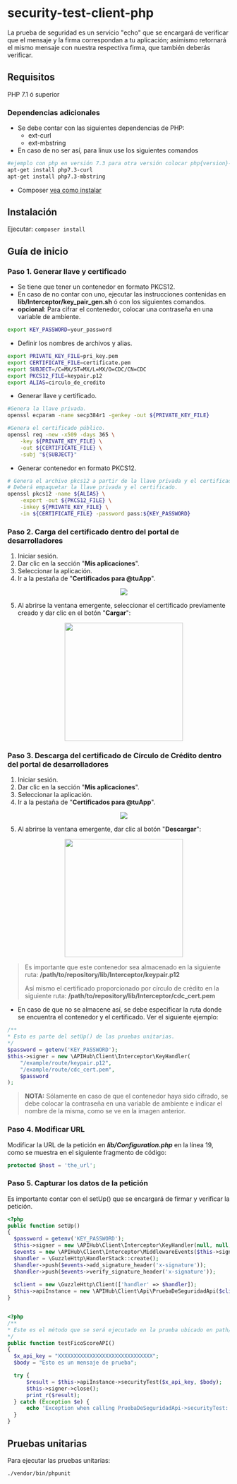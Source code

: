 # security-test-client-php

La prueba de seguridad es un servicio "echo" que se encargará de verificar que el mensaje y la firma correspondan a tu aplicación; asimismo retornará el mismo mensaje con nuestra respectiva firma, que también deberás verificar.

## Requisitos

PHP 7.1 ó superior

### Dependencias adicionales
- Se debe contar con las siguientes dependencias de PHP:
    - ext-curl
    - ext-mbstring
- En caso de no ser así, para linux use los siguientes comandos

```sh
#ejemplo con php en versión 7.3 para otra versión colocar php{version}-curl
apt-get install php7.3-curl
apt-get install php7.3-mbstring
```
- Composer [vea como instalar][1]

## Instalación

Ejecutar: `composer install`

## Guía de inicio

### Paso 1. Generar llave y certificado

- Se tiene que tener un contenedor en formato PKCS12.
- En caso de no contar con uno, ejecutar las instrucciones contenidas en **lib/Interceptor/key_pair_gen.sh** ó con los siguientes comandos.
- **opcional**: Para cifrar el contenedor, colocar una contraseña en una variable de ambiente.

```sh
export KEY_PASSWORD=your_password
```
- Definir los nombres de archivos y alias.
```sh
export PRIVATE_KEY_FILE=pri_key.pem
export CERTIFICATE_FILE=certificate.pem
export SUBJECT=/C=MX/ST=MX/L=MX/O=CDC/CN=CDC
export PKCS12_FILE=keypair.p12
export ALIAS=circulo_de_credito
```
- Generar llave y certificado.
```sh
#Genera la llave privada.
openssl ecparam -name secp384r1 -genkey -out ${PRIVATE_KEY_FILE}

#Genera el certificado público.
openssl req -new -x509 -days 365 \
    -key ${PRIVATE_KEY_FILE} \
    -out ${CERTIFICATE_FILE} \
    -subj "${SUBJECT}"
```
- Generar contenedor en formato PKCS12.
```sh
# Genera el archivo pkcs12 a partir de la llave privada y el certificado.
# Deberá empaquetar la llave privada y el certificado.
openssl pkcs12 -name ${ALIAS} \
    -export -out ${PKCS12_FILE} \
    -inkey ${PRIVATE_KEY_FILE} \
    -in ${CERTIFICATE_FILE} -password pass:${KEY_PASSWORD}
```

### Paso 2. Carga del certificado dentro del portal de desarrolladores
 1. Iniciar sesión.
 2. Dar clic en la sección "**Mis aplicaciones**".
 3. Seleccionar la aplicación.
 4. Ir a la pestaña de "**Certificados para @tuApp**".
    <p align="center">
      <img src="https://github.com/APIHub-CdC/imagenes-cdc/blob/master/applications.png">
    </p>
 5. Al abrirse la ventana emergente, seleccionar el certificado previamente creado y dar clic en el botón "**Cargar**":
    <p align="center">
      <img src="https://github.com/APIHub-CdC/imagenes-cdc/blob/master/upload_cert.png" width="268">
    </p>

### Paso 3. Descarga del certificado de Círculo de Crédito dentro del portal de desarrolladores
 1. Iniciar sesión.
 2. Dar clic en la sección "**Mis aplicaciones**".
 3. Seleccionar la aplicación.
 4. Ir a la pestaña de "**Certificados para @tuApp**".
    <p align="center">
        <img src="https://github.com/APIHub-CdC/imagenes-cdc/blob/master/applications.png">
    </p>
 5. Al abrirse la ventana emergente, dar clic al botón "**Descargar**":
    <p align="center">
        <img src="https://github.com/APIHub-CdC/imagenes-cdc/blob/master/download_cert.png" width="268">
    </p>

 > Es importante que este contenedor sea almacenado en la siguiente ruta:
 > **/path/to/repository/lib/Interceptor/keypair.p12**
 >
 > Así mismo el certificado proporcionado por círculo de crédito en la siguiente ruta:
 > **/path/to/repository/lib/Interceptor/cdc_cert.pem**

- En caso de que no se almacene así, se debe especificar la ruta donde se encuentra el contenedor y el certificado. Ver el siguiente ejemplo:

```php
/**
* Esto es parte del setUp() de las pruebas unitarias.
*/
$password = getenv('KEY_PASSWORD');
$this->signer = new \APIHub\Client\Interceptor\KeyHandler(
    "/example/route/keypair.p12",
    "/example/route/cdc_cert.pem",
    $password
);
```
 > **NOTA:** Sólamente en caso de que el contenedor haya sido cifrado, se debe colocar la contraseña en una variable de ambiente e indicar el nombre de la misma, como se ve en la imagen anterior.

### Paso 4. Modificar URL

 Modificar la URL de la petición en ***lib/Configuration.php*** en la línea 19, como se muestra en el siguiente fragmento de código:

 ```php
 protected $host = 'the_url';
 ```

### Paso 5. Capturar los datos de la petición

Es importante contar con el setUp() que se encargará de firmar y verificar la petición.

```php
<?php
public function setUp()
{
  $password = getenv('KEY_PASSWORD');
  $this->signer = new \APIHub\Client\Interceptor\KeyHandler(null, null, $password);
  $events = new \APIHub\Client\Interceptor\MiddlewareEvents($this->signer);
  $handler = \GuzzleHttp\HandlerStack::create();
  $handler->push($events->add_signature_header('x-signature'));
  $handler->push($events->verify_signature_header('x-signature'));
  
  $client = new \GuzzleHttp\Client(['handler' => $handler]);
  $this->apiInstance = new \APIHub\Client\Api\PruebaDeSeguridadApi($client);
}    
```
```php

<?php
/**
* Este es el método que se será ejecutado en la prueba ubicado en path/to/repository/test/Api/SegmentadorApiTest.php
*/
public function testFicoScoreAPI()
{
  $x_api_key = "XXXXXXXXXXXXXXXXXXXXXXXXXXXXXX";
  $body = "Esto es un mensaje de prueba";

  try {
      $result = $this->apiInstance->securityTest($x_api_key, $body);
      $this->signer->close();
      print_r($result);
  } catch (Exception $e) {
      echo 'Exception when calling PruebaDeSeguridadApi->securityTest: ', $e->getMessage(), PHP_EOL;
  }
}
```
## Pruebas unitarias

Para ejecutar las pruebas unitarias:

```sh
./vendor/bin/phpunit
```

[1]: https://getcomposer.org/doc/00-intro.md#installation-linux-unix-macos
